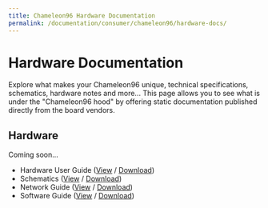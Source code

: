 ```yaml
---
title: Chameleon96 Hardware Documentation
permalink: /documentation/consumer/chameleon96/hardware-docs/
---
```

# Hardware Documentation

Explore what makes your Chameleon96 unique, technical specifications, schematics, hardware notes and more... This page allows you to see what is under the "Chameleon96 hood" by offering static documentation published directly from the board vendors.

## Hardware

Coming soon...

- Hardware User Guide ([View]() / [Download]())
- Schematics ([View]() / [Download]())
- Network Guide ([View]() / [Download]())
- Software Guide ([View]() / [Download]())
